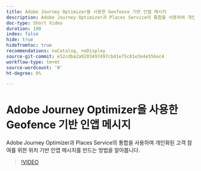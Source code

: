 ```yaml
---
title: Adobe Journey Optimizer을 사용한 Geofence 기반 인앱 메시지
description: Adobe Journey Optimizer과 Places Service의 통합을 사용하여 개인화된 고객 참여를 위한 위치 기반 인앱 메시지를 만드는 방법을 알아봅니다.
doc-type: Short Video
duration: 190
index: false
hide: true
hidefromtoc: true
recommendations: noCatalog, noDisplay
source-git-commit: e52cdba2a9203497d97cbd1e75c81e3e4e556ac4
workflow-type: tm+mt
source-wordcount: '0'
ht-degree: 0%

---
```



# Adobe Journey Optimizer을 사용한 Geofence 기반 인앱 메시지

Adobe Journey Optimizer과 Places Service의 통합을 사용하여 개인화된 고객 참여를 위한 위치 기반 인앱 메시지를 만드는 방법을 알아봅니다.

<!-- 72_S522_3442522_189_geofencebased-inapp-messaging-with-adobe-journey-optimizer -->
>[!VIDEO](https://video.tv.adobe.com/v/3458203/?learn=on&enablevpops=true)
